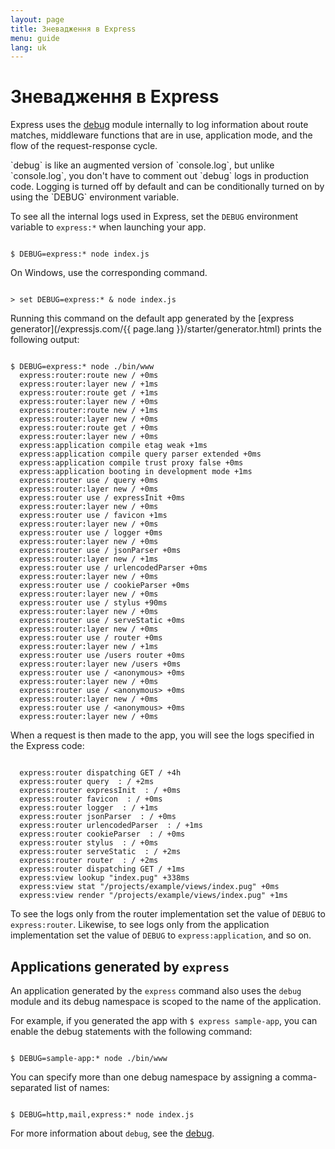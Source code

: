 ```yaml
---
layout: page
title: Зневадження в Express
menu: guide
lang: uk
---
```


# Зневадження в Express

Express uses the [debug](https://www.npmjs.com/package/debug) module
internally to log information about route matches, middleware functions that are in use, application mode,
and the flow of the request-response cycle.

<div class="doc-box doc-info" markdown="1">
`debug` is like an augmented version of `console.log`, but unlike `console.log`, you don't have to
comment out `debug` logs in production code. Logging is turned off by default and can be conditionally turned on by using the `DEBUG` environment variable.
</div>

To see all the internal logs used in Express, set the `DEBUG` environment variable to
`express:*` when launching your app.

<pre><code class="language-sh" translate="no">
$ DEBUG=express:* node index.js
</code></pre>

On Windows, use the corresponding command.

<pre><code class="language-sh" translate="no">
> set DEBUG=express:* & node index.js
</code></pre>

Running this command on the default app generated by the [express generator](/expressjs.com/{{ page.lang }}/starter/generator.html) prints the following output:

<pre><code class="language-sh" translate="no">
$ DEBUG=express:* node ./bin/www
  express:router:route new / +0ms
  express:router:layer new / +1ms
  express:router:route get / +1ms
  express:router:layer new / +0ms
  express:router:route new / +1ms
  express:router:layer new / +0ms
  express:router:route get / +0ms
  express:router:layer new / +0ms
  express:application compile etag weak +1ms
  express:application compile query parser extended +0ms
  express:application compile trust proxy false +0ms
  express:application booting in development mode +1ms
  express:router use / query +0ms
  express:router:layer new / +0ms
  express:router use / expressInit +0ms
  express:router:layer new / +0ms
  express:router use / favicon +1ms
  express:router:layer new / +0ms
  express:router use / logger +0ms
  express:router:layer new / +0ms
  express:router use / jsonParser +0ms
  express:router:layer new / +1ms
  express:router use / urlencodedParser +0ms
  express:router:layer new / +0ms
  express:router use / cookieParser +0ms
  express:router:layer new / +0ms
  express:router use / stylus +90ms
  express:router:layer new / +0ms
  express:router use / serveStatic +0ms
  express:router:layer new / +0ms
  express:router use / router +0ms
  express:router:layer new / +1ms
  express:router use /users router +0ms
  express:router:layer new /users +0ms
  express:router use / &lt;anonymous&gt; +0ms
  express:router:layer new / +0ms
  express:router use / &lt;anonymous&gt; +0ms
  express:router:layer new / +0ms
  express:router use / &lt;anonymous&gt; +0ms
  express:router:layer new / +0ms
</code></pre>

When a request is then made to the app, you will see the logs specified in the Express code:

<pre><code class="language-sh" translate="no">
  express:router dispatching GET / +4h
  express:router query  : / +2ms
  express:router expressInit  : / +0ms
  express:router favicon  : / +0ms
  express:router logger  : / +1ms
  express:router jsonParser  : / +0ms
  express:router urlencodedParser  : / +1ms
  express:router cookieParser  : / +0ms
  express:router stylus  : / +0ms
  express:router serveStatic  : / +2ms
  express:router router  : / +2ms
  express:router dispatching GET / +1ms
  express:view lookup "index.pug" +338ms
  express:view stat "/projects/example/views/index.pug" +0ms
  express:view render "/projects/example/views/index.pug" +1ms
</code></pre>

To see the logs only from the router implementation set the value of `DEBUG` to `express:router`. Likewise, to see logs only from the application implementation set the value of `DEBUG` to `express:application`, and so on.

## Applications generated by `express`

An application generated by the `express` command also uses the `debug` module and its debug namespace is scoped to the name of the application.

For example, if you generated the app with `$ express sample-app`, you can enable the debug statements with the following command:

<pre><code class="language-sh" translate="no">
$ DEBUG=sample-app:* node ./bin/www
</code></pre>

You can specify more than one debug namespace by assigning a comma-separated list of names:

<pre><code class="language-sh" translate="no">
$ DEBUG=http,mail,express:* node index.js
</code></pre>

For more information about `debug`, see the [debug](https://www.npmjs.com/package/debug).
